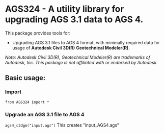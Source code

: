 ﻿# AGS324 - A utility library for upgrading AGS 3.1 data to AGS 4.

This package provides tools for:
- Upgrading AGS 3.1 files to AGS 4 format, with minimally required data for usage of **Autodesk Civil 3D(R)** **Geotechnical Modeler(R)**.

*Note: Autodesk Civil 3D(R), Geotechnical Modeler(R) are trademarks of Autodesk, Inc. This package is not affiliated with or endorsed by Autodesk.*

## Basic usage:
### Import
`from AGS324 import *`
### Upgrade an AGS 3.1 file to AGS 4
`ags4_c3dgm("input.ags")`
This creates "input_AGS4.ags"
